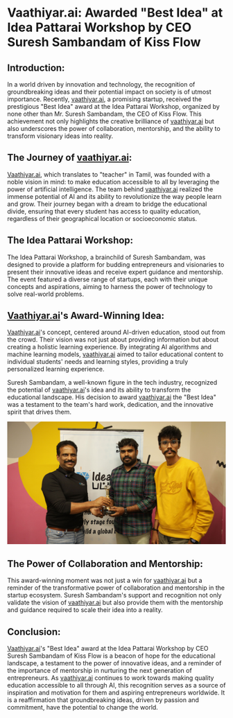 # Vaathiyar.ai: Awarded "Best Idea" at Idea Pattarai Workshop by CEO Suresh Sambandam of Kiss Flow

## Introduction:

In a world driven by innovation and technology, the recognition of groundbreaking ideas and their potential impact on society is of utmost importance. Recently, [vaathiyar.ai](http://vaathiyar.ai/), a promising startup, received the prestigious "Best Idea" award at the Idea Pattarai Workshop, organized by none other than Mr. Suresh Sambandam, the CEO of Kiss Flow. This achievement not only highlights the creative brilliance of [vaathiyar.ai](http://vaathiyar.ai/) but also underscores the power of collaboration, mentorship, and the ability to transform visionary ideas into reality.

## The Journey of [vaathiyar.ai](http://vaathiyar.ai/):

[Vaathiyar.ai](http://vaathiyar.ai/), which translates to "teacher" in Tamil, was founded with a noble vision in mind: to make education accessible to all by leveraging the power of artificial intelligence. The team behind [vaathiyar.ai](http://vaathiyar.ai/) realized the immense potential of AI and its ability to revolutionize the way people learn and grow. Their journey began with a dream to bridge the educational divide, ensuring that every student has access to quality education, regardless of their geographical location or socioeconomic status.

## The Idea Pattarai Workshop:

The Idea Pattarai Workshop, a brainchild of Suresh Sambandam, was designed to provide a platform for budding entrepreneurs and visionaries to present their innovative ideas and receive expert guidance and mentorship. The event featured a diverse range of startups, each with their unique concepts and aspirations, aiming to harness the power of technology to solve real-world problems.

## [Vaathiyar.ai](http://vaathiyar.ai/)'s Award-Winning Idea:

[Vaathiyar.ai](http://vaathiyar.ai/)'s concept, centered around AI-driven education, stood out from the crowd. Their vision was not just about providing information but about creating a holistic learning experience. By integrating AI algorithms and machine learning models, [vaathiyar.ai](http://vaathiyar.ai/) aimed to tailor educational content to individual students' needs and learning styles, providing a truly personalized learning experience.

Suresh Sambandam, a well-known figure in the tech industry, recognized the potential of [vaathiyar.ai](http://vaathiyar.ai/)'s idea and its ability to transform the educational landscape. His decision to award [vaathiyar.ai](http://vaathiyar.ai/) the "Best Idea" was a testament to the team's hard work, dedication, and the innovative spirit that drives them.

![2X5A9424.jpg](assets/images/2X5A9424.jpg)

## The Power of Collaboration and Mentorship:

This award-winning moment was not just a win for [vaathiyar.ai](http://vaathiyar.ai/) but a reminder of the transformative power of collaboration and mentorship in the startup ecosystem. Suresh Sambandam's support and recognition not only validate the vision of [vaathiyar.ai](http://vaathiyar.ai/) but also provide them with the mentorship and guidance required to scale their idea into a reality.

## Conclusion:

[Vaathiyar.ai](http://vaathiyar.ai/)'s "Best Idea" award at the Idea Pattarai Workshop by CEO Suresh Sambandam of Kiss Flow is a beacon of hope for the educational landscape, a testament to the power of innovative ideas, and a reminder of the importance of mentorship in nurturing the next generation of entrepreneurs. As [vaathiyar.ai](http://vaathiyar.ai/) continues to work towards making quality education accessible to all through AI, this recognition serves as a source of inspiration and motivation for them and aspiring entrepreneurs worldwide. It is a reaffirmation that groundbreaking ideas, driven by passion and commitment, have the potential to change the world.